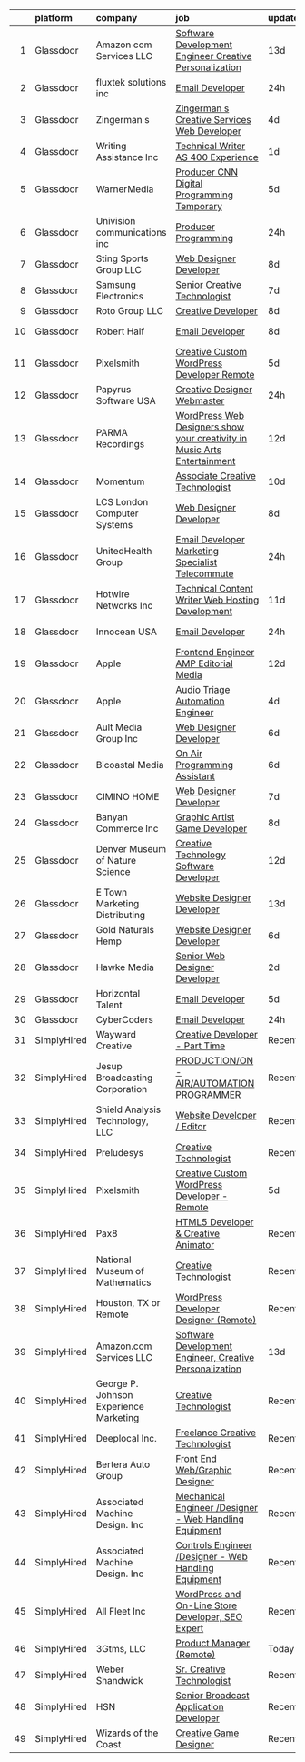 

|    | platform    | company                                | job                                                                                                                                                                                                                                                                                                                                                                                                                                                                                                                                                                                                                                                                                                                                                                                                                                                                                                                                                                                                                                                                                                                                                                                                                                                                                                                                                                    | update_time   | location             |
|---:|:------------|:---------------------------------------|:-----------------------------------------------------------------------------------------------------------------------------------------------------------------------------------------------------------------------------------------------------------------------------------------------------------------------------------------------------------------------------------------------------------------------------------------------------------------------------------------------------------------------------------------------------------------------------------------------------------------------------------------------------------------------------------------------------------------------------------------------------------------------------------------------------------------------------------------------------------------------------------------------------------------------------------------------------------------------------------------------------------------------------------------------------------------------------------------------------------------------------------------------------------------------------------------------------------------------------------------------------------------------------------------------------------------------------------------------------------------------|:--------------|:---------------------|
|  1 | Glassdoor   | Amazon com Services LLC                | [Software Development Engineer  Creative Personalization](https://www.glassdoor.com/partner/jobListing.htm?pos=118&ao=1136043&s=58&guid=00000181d24ef0209ba9e997ce9f3f5e&src=GD_JOB_AD&t=SR&vt=w&cs=1_25c6172f&cb=1657090797929&jobListingId=1007957429995&jrtk=3-0-1g794ts25k6eh801-1g794ts2kia2h800-6ade1a2bcc406ce8-)                                                                                                                                                                                                                                                                                                                                                                                                                                                                                                                                                                                                                                                                                                                                                                                                                                                                                                                                                                                                                                               | 13d           | Remote               |
|  2 | Glassdoor   | fluxtek solutions inc                  | [Email Developer](https://www.glassdoor.com/partner/jobListing.htm?pos=117&ao=1136043&s=58&guid=00000181d24ef0209ba9e997ce9f3f5e&src=GD_JOB_AD&t=SR&vt=w&ea=1&cs=1_3dc219c3&cb=1657090797929&jobListingId=1007984862555&jrtk=3-0-1g794ts25k6eh801-1g794ts2kia2h800-1c6e3ef8f3a17f53-)                                                                                                                                                                                                                                                                                                                                                                                                                                                                                                                                                                                                                                                                                                                                                                                                                                                                                                                                                                                                                                                                                  | 24h           | Remote               |
|  3 | Glassdoor   | Zingerman s                            | [Zingerman s Creative Services Web Developer](https://www.glassdoor.com/partner/jobListing.htm?pos=121&ao=1136043&s=58&guid=00000181d24ef0209ba9e997ce9f3f5e&src=GD_JOB_AD&t=SR&vt=w&cs=1_a627bbb8&cb=1657090797929&jobListingId=1007977772360&jrtk=3-0-1g794ts25k6eh801-1g794ts2kia2h800-e499b32af42d88a0-)                                                                                                                                                                                                                                                                                                                                                                                                                                                                                                                                                                                                                                                                                                                                                                                                                                                                                                                                                                                                                                                           | 4d            | Ann Arbor, MI        |
|  4 | Glassdoor   | Writing Assistance  Inc                | [Technical Writer   AS 400 Experience](https://www.glassdoor.com/partner/jobListing.htm?pos=112&ao=1110586&s=58&guid=00000181d24ef0209ba9e997ce9f3f5e&src=GD_JOB_AD&t=SR&vt=w&ea=1&cs=1_97b00468&cb=1657090797929&jobListingId=1007983079216&cpc=D2F1DE17EE1F43B9&jrtk=3-0-1g794ts25k6eh801-1g794ts2kia2h800-c5e83108ab35280a--6NYlbfkN0CbyqwCxf7BnLAPLY6j6nCmjwAv0qpbHdzsE_kjzGwLanhvPn7Jo2Ri0sYZe4rF2P4OCsjxklCdxaYdykOCrcGe-qkEGTAiEtXOznV-M0GbUv-CgeiaVkM3soKFOTNG5XrwXVR3Cr1qzzP9RFcRcFfNed54kUrkmKLKjn8PudM64D9miQI-eVqKIyS32CKBMOblVI-emvYr-vBtigQVO0JEzMoQDV3vv8XYVErHcMJSCDDe-wJIrgxUPN9TTHUNsK04OUglGrxFW4eJsB-CnnYMmBYdnvH5MSBXUwz-spyNFZTS3eG0h6_QMZ21Ub0lprorVixdBOALLC5RRCSyX8pSWHBFuduPiucS3up_I69zVP0mDUHfGase_3D2cUcDOpEiTQA34FMGQ5GUC_7IPOPS0laEujoVolbvQCvHyojNsQK0CaRpLecx1FP812J0S2h9q6l33x_lKIa60ojx3E06Bz97MT2LocBEGFfXwRXPrYvUpaDhMXT9gU2-RwTfhgo%3D)                                                                                                                                                                                                                                                                                                                                                                                                                                                                                          | 1d            | Remote               |
|  5 | Glassdoor   | WarnerMedia                            | [Producer  CNN Digital Programming  Temporary ](https://www.glassdoor.com/partner/jobListing.htm?pos=128&ao=1136043&s=58&guid=00000181d24ef0209ba9e997ce9f3f5e&src=GD_JOB_AD&t=SR&vt=w&cs=1_53e31004&cb=1657090797930&jobListingId=1007972616410&jrtk=3-0-1g794ts25k6eh801-1g794ts2kia2h800-f7f7ebda85198919-)                                                                                                                                                                                                                                                                                                                                                                                                                                                                                                                                                                                                                                                                                                                                                                                                                                                                                                                                                                                                                                                         | 5d            | New York, NY         |
|  6 | Glassdoor   | Univision communications inc           | [Producer  Programming](https://www.glassdoor.com/partner/jobListing.htm?pos=122&ao=1136043&s=58&guid=00000181d24ef0209ba9e997ce9f3f5e&src=GD_JOB_AD&t=SR&vt=w&cs=1_66e95457&cb=1657090797930&jobListingId=1007985031234&jrtk=3-0-1g794ts25k6eh801-1g794ts2kia2h800-141e9ef6fbe0223a-)                                                                                                                                                                                                                                                                                                                                                                                                                                                                                                                                                                                                                                                                                                                                                                                                                                                                                                                                                                                                                                                                                 | 24h           | Miami, FL            |
|  7 | Glassdoor   | Sting Sports Group  LLC                | [Web Designer Developer](https://www.glassdoor.com/partner/jobListing.htm?pos=103&ao=1110586&s=58&guid=00000181d24ef0209ba9e997ce9f3f5e&src=GD_JOB_AD&t=SR&vt=w&ea=1&cs=1_e3fa8dcd&cb=1657090797927&jobListingId=1007965945473&cpc=870769263AED881C&jrtk=3-0-1g794ts25k6eh801-1g794ts2kia2h800-7aa6ed2c7a1666f9--6NYlbfkN0CO3DEfAY9A68AIVwcxeRGvQUfeLcLgbZIyCfLEHxv2SZVKkquo_LQo712HIgkdXbJ-nyzvMI5zAVDDxnBB20dV19Pjqj4grMzYD55erRDGhyKWRc-5yL7nhPy2_nAEKeYIgowmybDNDjYvnbAiTZMHc0zKbFKNkRkOR4dQlsFasbfCPDHFXkQgfJvKytGSIu8ZlHVvFIMw3oKOw9aHWZn94G8KvV0NcpBTF9KAHkE1xNKhVrDHpgox3C63BDGVOa7RUNf6dGnbegNmIIFPZF27I61GuDy1JA7KGrFEQo9U6u2pjVNp_DF5E4JmhANfjSsAJV7CukmHz2j7iuHyKwkPTGy8zP_fDSmHlkfyB84rG64SyunAZeO1BGs3WNPVjkGXKnshnqJzBRKSY660hN2tkmUuVPF3MxKprV7Xzu6xqCPgTSNPllzCRcgp1tt-vHCgY3YqaLRCMoqLS28y-qNFm64sh7z0o654pcMtzfgQLIn0C-5oB9jLNpo7_IKXKu0%3D)                                                                                                                                                                                                                                                                                                                                                                                                                                                                                                        | 8d            | Addison, TX          |
|  8 | Glassdoor   | Samsung Electronics                    | [Senior Creative Technologist](https://www.glassdoor.com/partner/jobListing.htm?pos=126&ao=1136043&s=58&guid=00000181d24ef0209ba9e997ce9f3f5e&src=GD_JOB_AD&t=SR&vt=w&cs=1_c452892b&cb=1657090797930&jobListingId=1007968494885&jrtk=3-0-1g794ts25k6eh801-1g794ts2kia2h800-9298f996af1b1bed-)                                                                                                                                                                                                                                                                                                                                                                                                                                                                                                                                                                                                                                                                                                                                                                                                                                                                                                                                                                                                                                                                          | 7d            | New York, NY         |
|  9 | Glassdoor   | Roto Group LLC                         | [Creative Developer](https://www.glassdoor.com/partner/jobListing.htm?pos=130&ao=1136043&s=58&guid=00000181d24ef0209ba9e997ce9f3f5e&src=GD_JOB_AD&t=SR&vt=w&ea=1&cs=1_9475bf10&cb=1657090797931&jobListingId=1007967008548&jrtk=3-0-1g794ts25k6eh801-1g794ts2kia2h800-908299c00590ae69-)                                                                                                                                                                                                                                                                                                                                                                                                                                                                                                                                                                                                                                                                                                                                                                                                                                                                                                                                                                                                                                                                               | 8d            | Columbus, OH         |
| 10 | Glassdoor   | Robert Half                            | [Email Developer](https://www.glassdoor.com/partner/jobListing.htm?pos=111&ao=1110586&s=58&guid=00000181d24ef0209ba9e997ce9f3f5e&src=GD_JOB_AD&t=SR&vt=w&ea=1&cs=1_b72fec34&cb=1657090797929&jobListingId=1007966987917&cpc=1160948BCBA38B5B&jrtk=3-0-1g794ts25k6eh801-1g794ts2kia2h800-08570e393c51694f--6NYlbfkN0CpzDdaQkua3np5pkmj49lKioZwmwxQ-yx5plwbYmV_M5St0DD8rCm1b97fu_mRPTT0lX9fIyOGuKZAagrYpKe9kmVzJG0uc1dRY7ZhFZ2MacIHCknr7RtkoHkGKQB2stR3LEPv25-qcAvPVUzTxutNrVTz7leryGygVgH6ADYWPkuYiKSf2bzRJBRKXDeRmj90usNH-uRJESBNGX9Gff8moPdj1IvhGKaTpq_smtnv3jFTiLS834Si79N7AmEs4L7FqstoXInC4LHJVjiCP6M2oiYhcjcn2E6kG0Hiay04YuRmqk1oDn5NLpXourIk2wWgHUh1ab0jRzx76AVGiTKgAORQuXlz20KdKrdPY6UsjrUyHNdaPLkANfGl9E9XOiLFJv4sTq3Q968zcU4sIZHwBLJ6nCI_TX4PMfFIVjrEIJW6YHniC9G0U1dsCtUXflIYFf49KAbpfX6dZR_DPrFOc4OTMQ79X1Fd0ZK7Ex_tZnBhd21orqPLp3yAFK3mZJ7JleLuy43lgFtkpn1Y6_5FeHsj_KVZu0wx_RgLEGkyTgRI-524Xsx-3b1DhXaBYyY%3D)                                                                                                                                                                                                                                                                                                                                                                                                                                               | 8d            | Minneapolis, MN      |
| 11 | Glassdoor   | Pixelsmith                             | [Creative Custom WordPress Developer   Remote](https://www.glassdoor.com/partner/jobListing.htm?pos=115&ao=1136043&s=58&guid=00000181d24ef0209ba9e997ce9f3f5e&src=GD_JOB_AD&t=SR&vt=w&ea=1&cs=1_81cb562b&cb=1657090797929&jobListingId=1007973883449&jrtk=3-0-1g794ts25k6eh801-1g794ts2kia2h800-9ace6d2b283665ed-)                                                                                                                                                                                                                                                                                                                                                                                                                                                                                                                                                                                                                                                                                                                                                                                                                                                                                                                                                                                                                                                     | 5d            | Remote               |
| 12 | Glassdoor   | Papyrus Software USA                   | [Creative Designer Webmaster](https://www.glassdoor.com/partner/jobListing.htm?pos=120&ao=1136043&s=58&guid=00000181d24ef0209ba9e997ce9f3f5e&src=GD_JOB_AD&t=SR&vt=w&ea=1&cs=1_4632eddf&cb=1657090797929&jobListingId=1007984443702&jrtk=3-0-1g794ts25k6eh801-1g794ts2kia2h800-afed7fc09b07241a-)                                                                                                                                                                                                                                                                                                                                                                                                                                                                                                                                                                                                                                                                                                                                                                                                                                                                                                                                                                                                                                                                      | 24h           | Southlake, TX        |
| 13 | Glassdoor   | PARMA Recordings                       | [WordPress Web Designers  show your creativity in Music Arts Entertainment](https://www.glassdoor.com/partner/jobListing.htm?pos=110&ao=1110586&s=58&guid=00000181d24ef0209ba9e997ce9f3f5e&src=GD_JOB_AD&t=SR&vt=w&ea=1&cs=1_7b7a53b4&cb=1657090797928&jobListingId=1007960095074&cpc=C4A69CCDBB3B9599&jrtk=3-0-1g794ts25k6eh801-1g794ts2kia2h800-a51dcf66eccc53eb--6NYlbfkN0BMd6i3W3qmAtDke4ZitYLMBEMpVvOQU_aO9JUqgRRkgwDvgaVV8jWDDkXv0s9VdhdFtp8vgpc7Xd14geBqCVRfeb-Zk2gFUWrnzfN3CO7_Kshg7e9lFPeLlS31PbWmaUmDuWqBwBaZIqP5E8OfSbZVpgw5zRAc4LpRHBRqxyh3tAhzUrHfLFIfhkH6S2Qey-b9a8X0EAlSY2aFeh7NnbFuXi9RxVUfwhsZjaO_6JgGsYbTxieW6RUcS-ske18nNidGaMRJKtXFJrFjPFQUEG2t931GFsIe3OgKQMmfnmtw00ki9gc97JKPFdFxZhq_YVdHIo1vbPpptVvoVYEGroLSvVD3HTnRkBpFfoIw4joYTYCWtmZih_tZzxAEKddDy-6R8_H1szkEbXr5dsKjvulbDj2FUP7zMaY6n3xT2xItR92PiVGYRXrhfsNUMRnO7pE_Nm_RXElmLoot3ou360zpPlz0pd_HuyfLEi9mvWNF5xULKEhkBASjuPqFS9RYfN6UxYN7mnMDXwh02yNtbArsi0V9nzaBG533HrBaJZOptNG5ukuJNBja)                                                                                                                                                                                                                                                                                                                                                                                                   | 12d           | Remote               |
| 14 | Glassdoor   | Momentum                               | [Associate Creative Technologist](https://www.glassdoor.com/partner/jobListing.htm?pos=119&ao=1136043&s=58&guid=00000181d24ef0209ba9e997ce9f3f5e&src=GD_JOB_AD&t=SR&vt=w&ea=1&cs=1_66056b80&cb=1657090797929&jobListingId=1007962939629&jrtk=3-0-1g794ts25k6eh801-1g794ts2kia2h800-ff42c8cfaff0c76f-)                                                                                                                                                                                                                                                                                                                                                                                                                                                                                                                                                                                                                                                                                                                                                                                                                                                                                                                                                                                                                                                                  | 10d           | Atlanta, GA          |
| 15 | Glassdoor   | LCS   London Computer Systems          | [Web Designer Developer](https://www.glassdoor.com/partner/jobListing.htm?pos=105&ao=1110586&s=58&guid=00000181d24ef0209ba9e997ce9f3f5e&src=GD_JOB_AD&t=SR&vt=w&ea=1&cs=1_435cfc23&cb=1657090797928&jobListingId=1007966579486&cpc=01657B10174A43CF&jrtk=3-0-1g794ts25k6eh801-1g794ts2kia2h800-b648318ff084326a--6NYlbfkN0CckLY1Y7Nzm7RAXoTq-bvgsovIKUj47znE7HlWw5vlrDWT7l6GaPFsZiavTqzdiZeSaDW7SoWiDl4lnuPg_HOva0V4T7MKe1KwuLmhtBa1yw91o-2mgcMY33eeB5JpXn0qZHVHlA-q4sF9I383nlbjXZ9u3j8E8bBNXs1gKxBSDcuT3G2NZQBgBxiizMCS-8QAFfJN3_kO9bYBcyg7eHzF_urJXWn60PYhX2MTEGjXwYhyP-runXYOXauna8LLylwKuSvj3E67siMSlp9rjjZB4k4Ia5fIQVWoZqNFklok7BIi1NuI3BGKVIFLjqVYDOTnOgBvF8XS14J-v4uuvq1SDbCHb8DCXviVp24FWpMLhm9Hj5l-amf7G_x26iWVlPdwmH6sOuQkusCL2M36_bRGRX5W8fayC2MQg7nSw7vy-brLbDq_uEmmPLajD0gpi-bBJ15uXGWpE5HON8dEAVxfWwCERsUoUJCGUfbu_fT5FAzcSjbTZjhvrw3DXqc2-_te7PYb6E9t0RY3zEk2Wz2FHpBNi39e-SDFA-ylEn7KcZgR5tX2NYl2usdoNDeCqWq8ZzE40apBAlKucKyknMNY29uuMbcjwp9ymrEAISGqTAntFf3Lr_NxZR9gA496CwMXEIxh9Z0NPcOdsXcKegETxhjBOxOd6u3gjrkSJQ3g6LuLQF0dM7FcObRKnrLsKoTnx_tDZe-sud1FWbg9RO5ucmJDtp95-jFWVSnMMDAvr9TBq_OPc0bsKmFMLeEuBIA%3D)                                                                                                                                                                                                                                        | 8d            | Cincinnati, OH       |
| 16 | Glassdoor   | UnitedHealth Group                     | [Email Developer   Marketing Specialist   Telecommute](https://www.glassdoor.com/partner/jobListing.htm?pos=106&ao=1110586&s=58&guid=00000181d24ef0209ba9e997ce9f3f5e&src=GD_JOB_AD&t=SR&vt=w&cs=1_e6b86926&cb=1657090797928&jobListingId=1007985942958&cpc=F7A2269C793D5877&jrtk=3-0-1g794ts25k6eh801-1g794ts2kia2h800-358ea6f634950dbf--6NYlbfkN0C8O9VKdOj_1Zh75e9_CvYhSsWVxS1Pvi5WUWhsf4w7FIc3O6B0uG3ln2S7R7SP7jSVKSaiaBk0Yb6jYo7Y--8HtNbskhpeTH4rnxA-VIthxjBrO4sRcMfR5RPwBLDprNvNuWauhUaIUcTZtdfgaCT_T_OsA_mF_ZocyfhddcYrdQPdMf6nipjXWkf3WtUAxBvNKoMQYkfkCHOvFAk061I_d1SYQsZzX5BnyS-sWOHJrfO7b6UAXxR-C1JYxVPbfsUcfd2SB3S2EQ58XyAuAwSeg2bkkmZXdD3bbo-rZglwJkBcW37nsphDXf6OzKqKwNsChAbwxqwYtq5Lmp9Uao8957yZHTMhnAJz890B83aE90DucaLWHUhcXzIfbEjlwpNDA0V8PcdEkgFJ9-OK2Z61wkS2SEiOkp-VgORLEiNaaYgzgQxOypG2xC9wD_hbEbA%3D)                                                                                                                                                                                                                                                                                                                                                                                                                                                                                                                                               | 24h           | Minnetonka, MN       |
| 17 | Glassdoor   | Hotwire Networks  Inc                  | [Technical Content Writer   Web Hosting   Development](https://www.glassdoor.com/partner/jobListing.htm?pos=107&ao=1110586&s=58&guid=00000181d24ef0209ba9e997ce9f3f5e&src=GD_JOB_AD&t=SR&vt=w&ea=1&cs=1_658927b6&cb=1657090797928&jobListingId=1007962716116&cpc=C19BE7EA145E205E&jrtk=3-0-1g794ts25k6eh801-1g794ts2kia2h800-ab95b062a4275f60--6NYlbfkN0CdcVd3SDA1nO7RkKTAACmPV4xEt72Vls8LI2dqcgyOeLB-PuwWlhXO91UtABEDispLXZ9FV98dg9sfGBquBFWWkQhG5Ar70lLZ5cNuHO0pyXFb7AC7K7e-o0_1CSUweyu14kJbPpIaKUgz-BebUEyivT8jbkfkglUzXqCt8ITULN_vfxihhqEV6t16Iu8K6vUDq74k8A1VrVqhBR09_jRUZ6YkPBGHTB44wBgP8ElV7yO0tYgeJNjbYYgjFU5ZFDgcx2r5we7JRwCd9Y2fSh1SKiHamfHFNegPf0eUajge9YPs56QJUZFkRgssPiyDnufYFW1z-mGLq2_rZU4ca8H2ySwLEEtl0C_IGecC9YvCYkHHJmDaT7eHrFUC-xUyyNsyVh5-_BGRpq3AqZdv2wamB_PuDZ_dS2vZNqoGkEGlr3xO7wu39FbU0BWJWSGKSkDnP1vktOJURvXBx9XV0TLqMUkHg7U8cmpIFbVj1gI6mtRPlODueVbdq-v6QpGnhABq3cERjwQFKqcXykSIGvUcC39lP8K11xI%3D)                                                                                                                                                                                                                                                                                                                                                                                                                                          | 11d           | Remote               |
| 18 | Glassdoor   | Innocean USA                           | [Email Developer](https://www.glassdoor.com/partner/jobListing.htm?pos=124&ao=1136043&s=58&guid=00000181d24ef0209ba9e997ce9f3f5e&src=GD_JOB_AD&t=SR&vt=w&cs=1_1efe2d4f&cb=1657090797930&jobListingId=1007985528522&jrtk=3-0-1g794ts25k6eh801-1g794ts2kia2h800-a8e58316c5ae074e-)                                                                                                                                                                                                                                                                                                                                                                                                                                                                                                                                                                                                                                                                                                                                                                                                                                                                                                                                                                                                                                                                                       | 24h           | Huntington Beach, CA |
| 19 | Glassdoor   | Apple                                  | [Frontend Engineer   AMP Editorial Media](https://www.glassdoor.com/partner/jobListing.htm?pos=109&ao=1110586&s=58&guid=00000181d24ef0209ba9e997ce9f3f5e&src=GD_JOB_AD&t=SR&vt=w&cs=1_e08c5a96&cb=1657090797928&jobListingId=1007959218551&cpc=3DB599BF2F4828F0&jrtk=3-0-1g794ts25k6eh801-1g794ts2kia2h800-8ec89652d7eb2514--6NYlbfkN0BvKrLyj5gPmtZO9T8euul8TCxuuKNOtzRJOomxnwSEodTz2Bc-sPZl1dBMH13w-jMcZfuZB3jLNfNmnRs7YwGby57gkbamBkjGH8ip3TSiaWCe28v62cXqAQM2cMa_5pGn15oC1B3-qjOfvHc4ZdEMHCRDfEnMgEmUDg2SmnubDz0PrZmCHQusJQcO0grUp9wQqGwJAAW619DJSiSEFK3srtCeI0Tom-NesjGBXZzvyFGZc4ORXWIvtQ_JxzN4NNai3qb2Id9ARNnifiadzkE5D3Nr5XkRSnMTgwBf_Olgw1fNF_26HrbKu36Cq-tgoHBnBLaJjK4TFCsiEKEzBFhegU8OMEJPH8Ziw9qCXEU1ydRM-x9VH99IpOzAecM5xbsxSAvSduKbI5lT7VaUdTDFKaNjjRZJraFTb8KVuaK8PhQpCfRVtCxORUcXbC4YSkLLe0HgpoQQ4gq3T2kUdXST8k_O5xGz-iiDxy8lUOzXYrPWf9FOd-bX8YyPIE30Qtf4LuphPKsG_83pkU2yOkJqqL2GEGHl_gzTzaOEGRWFYBVS7xtPQ_KvGKqB8NYe8GqmDWtE1ZOWNxOtACzSfuv5T0KVsz0FPnuOGVWwUPGA9NXl_CQegxypQN3E-EFaOLDQToGBye2HhP2naW08MV6kWStHolrOuyYRGcvJoFJfrx4KkHUYgUvTyIDTaY5wt7jEmJA8kL0maz6wU_--uHZRsVsZSldBgpKiBvxv1OaaYCQe0jsyoxztjER7QowMs0hkTzBkXZSIudIjyH2ORBgMDvqbhRaLx7KqYy2kyf5Twjj_6oxijD25rNao0yFYCRz6XsbvYNGJQpoOVpDBlSpLUZRdZ7pYqxl3JgvtEXg1VPEbBJCTCU8pRSr7KZprb4mxYng43MGTl7RduKAebA1vv4qOmTsrkPYtLH8FaIB4IuNDixk44B8XhWguBlYVe6mvE4Sx96Qq3pb1-TbuB90v)          | 12d           | Seattle, WA          |
| 20 | Glassdoor   | Apple                                  | [Audio Triage Automation Engineer](https://www.glassdoor.com/partner/jobListing.htm?pos=113&ao=1110586&s=58&guid=00000181d24ef0209ba9e997ce9f3f5e&src=GD_JOB_AD&t=SR&vt=w&cs=1_432f0a58&cb=1657090797929&jobListingId=1007978378613&cpc=8795CF9063CD573D&jrtk=3-0-1g794ts25k6eh801-1g794ts2kia2h800-e657bffb685a97d1--6NYlbfkN0BvKrLyj5gPmtZO9T8euul8TCxuuKNOtzRJOomxnwSEodTz2Bc-sPZlt2Zgji_QUXFPq_gRBnVvJUIolVxN9DNXuYf019LKxu4_e0WQt-zes1F-UIhOD79HrJfXYGvdGhBje4Z4rVh3zINPgt3mS3He3VdbgS2bFhkUiI0-TeQXVPfjIVKO72fTiz6nhD9RiYlHZkZBJzAEbo5P34NPHU7G5Zgd9Vi09HdhrsHZfHtSL-8BGflguoJFUQWU-k4YrjYgZO7VyUgZke6EwLye9o70jpRWZWm6PNanYbiItTU7rB_mEBJy0F43YaPDTLDTMAUH-g033eyPrIT-SL96VTQG42XOJvMnQKCmFnJU4u2sYrLTJE5WWBfojPlujHXVKVnqNgGul1Z3Evo5r6bE86uv715_n7oMti5N4mF6DaZR8cyAQjbgMsycX50BJ9svrPPAs6nwSRkIHX3cbzK8_Pf-bp1W9NFkuedGqXYdf-mdmrARrN13qU_uWA4MBLYNJLn6-kotBty_5NIEOMT57xjHl9TdMGVaOO_xdkN3PHmL5k8MDZuFTF5aM8MiPZAtUiY-SWBrACGA6X_dRdSgx2sS8lobPwOiQfMnlcB4CI_0Fp9Fvw7vBXFLAwbZlIkOogdqzZqKl65-q8cvvBe45KkIYVBE76G3lveATLSx9ECmCPTIjAjD5osdt5UHHKOKinZ5HxdX62qD_y3nJRasyQazUwwhAHSRkKzXbRKbsYQZx720PEddyt1JFF3mQv6CdlN7prLYwh3bZsSPQgjp2mAQ7fOaM28wsY21p1wUW2SrfX0XcbUF53A0kQ7R7qhlzbTSd9flQV3UOGlNYNwGVOoiW-Uc50yeGDkPJA1jNYc1rRSPIcCASI1lrEYnmFrf3wLf_FmArGtX7RtrjL4Moag3rZESyYOrLlQuSsLKE84_OukbFQvn57vRjO6RnXzqoAeMVWj5nxLwqiaHEwwlvMR-)                 | 4d            | Cupertino, CA        |
| 21 | Glassdoor   | Ault Media Group  Inc                  | [Web Designer Developer](https://www.glassdoor.com/partner/jobListing.htm?pos=108&ao=1110586&s=58&guid=00000181d24ef0209ba9e997ce9f3f5e&src=GD_JOB_AD&t=SR&vt=w&ea=1&cs=1_47fc85bd&cb=1657090797928&jobListingId=1007971209437&cpc=1CBFC3E34E2A31FF&jrtk=3-0-1g794ts25k6eh801-1g794ts2kia2h800-15d0024a41076919--6NYlbfkN0DWtRa9NJfjQIs4MWRRqD4F41esfMsK79cV24t80VXfzUKS46AXk09jx4YiJuz60CB9eaJIJ84EIGjfY63FMWHNwYVpioUX5sT8ZtAev9yfSuAU7ZN8eLktaO8qeWLBMjE3Gx2XRNOQgYLafgNRvlOz8zSfKLO9_nVU5y_8xVz1BAX2G-xhBUGsWfrNYmz2X7OUTORGFh2dAjiL4U1KJYAgOigBa2Jb5-w9eC7R43eYUb8TmmyrCH7svNvarX2ETirWG9w8XXHCbVlMId42NP5frN836MwlzNX5dA3Nmco_of1H-iEiMvkLFm_74GM9L32U5U-nBT0Dwz4gZ9CfF-bWmP7TEzxS5c7z-S59rT7xDj87GlT3VvzBDMw4VB63EeBYOU-n3MDPmrH2d3WL7SHVYGpSzyWBg-YFj9Vq8-is-1TKqUlqmnbHUH46qOQOA_a7Qk7vrqPVoKkomW0Ct38Mf-2vFGBEP2YwR_gsXH40kp_v-mhmqZF8QbTTlI08YAU%3D)                                                                                                                                                                                                                                                                                                                                                                                                                                                                                                        | 6d            | Remote               |
| 22 | Glassdoor   | Bicoastal Media                        | [On Air Programming Assistant](https://www.glassdoor.com/partner/jobListing.htm?pos=123&ao=1136043&s=58&guid=00000181d24ef0209ba9e997ce9f3f5e&src=GD_JOB_AD&t=SR&vt=w&ea=1&cs=1_d23cbd5d&cb=1657090797930&jobListingId=1007970959963&jrtk=3-0-1g794ts25k6eh801-1g794ts2kia2h800-202793b72c91868b-)                                                                                                                                                                                                                                                                                                                                                                                                                                                                                                                                                                                                                                                                                                                                                                                                                                                                                                                                                                                                                                                                     | 6d            | Centralia, WA        |
| 23 | Glassdoor   | CIMINO HOME                            | [Web Designer Developer](https://www.glassdoor.com/partner/jobListing.htm?pos=116&ao=1136043&s=58&guid=00000181d24ef0209ba9e997ce9f3f5e&src=GD_JOB_AD&t=SR&vt=w&ea=1&cs=1_f6874664&cb=1657090797929&jobListingId=1007968748941&jrtk=3-0-1g794ts25k6eh801-1g794ts2kia2h800-7d7689e683f735d8-)                                                                                                                                                                                                                                                                                                                                                                                                                                                                                                                                                                                                                                                                                                                                                                                                                                                                                                                                                                                                                                                                           | 7d            | Remote               |
| 24 | Glassdoor   | Banyan Commerce Inc                    | [Graphic Artist  Game Developer](https://www.glassdoor.com/partner/jobListing.htm?pos=101&ao=1110586&s=58&guid=00000181d24ef0209ba9e997ce9f3f5e&src=GD_JOB_AD&t=SR&vt=w&ea=1&cs=1_4040de53&cb=1657090797927&jobListingId=1007966212509&cpc=D39918EEEC7506B0&jrtk=3-0-1g794ts25k6eh801-1g794ts2kia2h800-197112c6e9a1d03a--6NYlbfkN0AJ9YajiwAf1_6xm8q8dI6Igxc08os5d78_r09uaRSAcwDDgENtzZlxIlgk5fZjk8b79_cvS0WPZXWA0PDif8QNjHVJWJ1bgmPXMRZRJN5Fx6aA07oco2YrbnfK_Y3t74HhDjPSMiooXeCJjtqQHEKI3sRU6U3ANILjFi8teRAqs0OBy6B1j9HqNJYR5DHVCQ-RlT1dSrGT3fVyXzz9rL2cpPLGsghI2xx-Xan98C9tux2s-jxaHt0ksN8wLMMJrvZyea7NNNdSJhBovONevoh6kL-Vqe1udYgKmD_K80UZEp8G-O2NdXvTGO1btbCi09U0adRTQVDnYz4Nsgo3KteTGX43H7rExGnVcM4V-yPsaEr2DfqFDL9hPIsJkd5l3-ROhq5kJXa-SFA9f61k_hPPCnxkRowUPrDIQr0GmAXWwda2adDHXmqo9VqSyOYflsiEpSjdq0aGPwF6vJsJOPHV3_7hh8aM-ZbcZOWnsDaVeOnKKjHViFoNrB_jK6Y9TS88re9WF75SIg%3D%3D)                                                                                                                                                                                                                                                                                                                                                                                                                                                                                  | 8d            | Pompano Beach, FL    |
| 25 | Glassdoor   | Denver Museum of Nature   Science      | [Creative Technology Software Developer](https://www.glassdoor.com/partner/jobListing.htm?pos=127&ao=1136043&s=58&guid=00000181d24ef0209ba9e997ce9f3f5e&src=GD_JOB_AD&t=SR&vt=w&cs=1_99236a86&cb=1657090797930&jobListingId=1007959816791&jrtk=3-0-1g794ts25k6eh801-1g794ts2kia2h800-655f389e266fab77-)                                                                                                                                                                                                                                                                                                                                                                                                                                                                                                                                                                                                                                                                                                                                                                                                                                                                                                                                                                                                                                                                | 12d           | Denver, CO           |
| 26 | Glassdoor   | E Town Marketing   Distributing        | [Website Designer Developer](https://www.glassdoor.com/partner/jobListing.htm?pos=102&ao=1110586&s=58&guid=00000181d24ef0209ba9e997ce9f3f5e&src=GD_JOB_AD&t=SR&vt=w&ea=1&cs=1_17738815&cb=1657090797927&jobListingId=1007957283512&cpc=AD396490361E83B7&jrtk=3-0-1g794ts25k6eh801-1g794ts2kia2h800-4bbd83eb6e4fb58f--6NYlbfkN0DTBwQIIqOZriTQlyDC3H4r-aRFxwE0g-8xC_c1L20femK_v-xx8idUgDFaEkHZGGPo64Ec01lRNvcrWg9vUMzq8DQF090pDZrfXfpS15vhYnHpE5LiOgmUKLylryTgIoKhYh1Es_DSxvBax7J2h7NVROQAsGMShl2nChjPofwzXbZSdR33PonxtWbvuTfAksYBGoV5affigJwMciE2sX6TXMuTFqP617eCAI_eqrCcH8e5wgaWWvs2cfVA8LfHIlxmvTBwW99Jup5zdPjNBrkjCoiDqxJ9uGnEH4jNeNATZvIhEXFql3if2lS73rKnD9rqzQ3KhxX6UrfYjF0db9TdPtpnqMDVECjSH-W5rJZkdZ1lgobBKbI2eQkRjHOca003ncEPU25UrNeETjmbNXWjqdlM8SoYRNRaBu3GfwrnUZ9F-H0jFUqu1JCDGKrZ7NiN01By8OznV_6xQ50kE58E57gRQfN2l9msP3Pu3kZ9O3slAApjxOJ0mKNS-UFpH9rZlq6bou7sIg%3D%3D)                                                                                                                                                                                                                                                                                                                                                                                                                                                                                      | 13d           | Elizabethtown, KY    |
| 27 | Glassdoor   | Gold Naturals Hemp                     | [Website Designer Developer](https://www.glassdoor.com/partner/jobListing.htm?pos=125&ao=1136043&s=58&guid=00000181d24ef0209ba9e997ce9f3f5e&src=GD_JOB_AD&t=SR&vt=w&ea=1&cs=1_a0d88ec8&cb=1657090797930&jobListingId=1007970947546&jrtk=3-0-1g794ts25k6eh801-1g794ts2kia2h800-d1b3ad55563907bc-)                                                                                                                                                                                                                                                                                                                                                                                                                                                                                                                                                                                                                                                                                                                                                                                                                                                                                                                                                                                                                                                                       | 6d            | Provo, UT            |
| 28 | Glassdoor   | Hawke Media                            | [Senior Web Designer Developer](https://www.glassdoor.com/partner/jobListing.htm?pos=129&ao=1136043&s=58&guid=00000181d24ef0209ba9e997ce9f3f5e&src=GD_JOB_AD&t=SR&vt=w&ea=1&cs=1_316cfef4&cb=1657090797930&jobListingId=1007980985801&jrtk=3-0-1g794ts25k6eh801-1g794ts2kia2h800-387fae92bfc514b9-)                                                                                                                                                                                                                                                                                                                                                                                                                                                                                                                                                                                                                                                                                                                                                                                                                                                                                                                                                                                                                                                                    | 2d            | Remote               |
| 29 | Glassdoor   | Horizontal Talent                      | [Email Developer](https://www.glassdoor.com/partner/jobListing.htm?pos=104&ao=1110586&s=58&guid=00000181d24ef0209ba9e997ce9f3f5e&src=GD_JOB_AD&t=SR&vt=w&cs=1_f8bb64c5&cb=1657090797927&jobListingId=1007972439446&cpc=18C9CE28155C17C5&jrtk=3-0-1g794ts25k6eh801-1g794ts2kia2h800-8bcd3a433f5275e3--6NYlbfkN0DVLD0NwOQENOe9ZSCJLsOt28qZmO4545ePKxrhyheH8quYXvZ38a0yFLKpQDQrT0zXuiJzZndoXX2II2_og38Lk_OGggvSO9R5cDa1XuaYS8ly2njUPG9dFgDQJr5HUj8vCQSGUF5a6AaxPQDYwFjR-qZvbW5-LdVq1YJdEij0zM3j8i9ORuepKUqw6zYqEzFaaztlSXsTBne4dbghS3z_q8nJVF3zGofK0MOcbmyi1JwktT949i8R2By19Uv7OQ3BLg0gfv147BHNlTouhA4xuUrgjNNdCIU5ezZ4hS0VAxMbquP4Zbv_c3GRVINbz-9xDrd6T1U-rC4hEr_NsgrLjZQK1CYlYlRKOwWOHeRumoQt55gMNcAh0ECD-5g5xl_yJB4cUWFMrsx-1kIaRXQoEaVkiCI2M-XgYGZoTWqCPsG3P_R9UZ3STr70JkD6ruToW3IXaUlFEAVd_X6RRwGecxtGnvjyx-XQFIs40cRGdsTueAyH-y8tazy7nINw1n2qsPgTdS7Ln9lRLXXFqz-7DrmWiApHTVrXQSAq5cJo59f3nULrmGwOd6s-7Utrw0k5wzxyimNzzEcl9rCCzxlglKCPzEIqzlUl2MTCsOrXKnEOmaFzN79d6KjqAQhr0IuZmGAdLn6rtCP1Y64ny1l-QMSbh9YcTqYC90s0t8avKoV8ljYuQY1nPVDrb-eeXgQ3uhkOqkzJS7uGYPwec0AfnUf5j060qN7csOrCQCcZcLi9GrWSGokGc48shomHnIWku2jh79LIC_tHDlR4AJLqrsNMF3R0PEys8HXKQi_UhJc-GDkI27JBs-2WZWqgxuYW1yR-ZzNWGLmwS9UCdpvufsZMj-oEFGjtBYFYRDTk9dU5cOcDqe7GVt6CiiyejzCWbACrQ3rJWrN5Hz6zAo60vNQti26pO9Y6SavDEKBNxDFz_Zv0gXSpzhRsRv60YtDBEkBZluQXfw%3D%3D)                                      | 5d            | Medina, MN           |
| 30 | Glassdoor   | CyberCoders                            | [Email Developer](https://www.glassdoor.com/partner/jobListing.htm?pos=114&ao=1110586&s=58&guid=00000181d24ef0209ba9e997ce9f3f5e&src=GD_JOB_AD&t=SR&vt=w&ea=1&cs=1_bb56dc89&cb=1657090797929&jobListingId=1007985385723&cpc=2CAED5C921A5F994&jrtk=3-0-1g794ts25k6eh801-1g794ts2kia2h800-4be8d9d5d96eefdf--6NYlbfkN0CpFJQzrgRR8WqXWK1qKKEqALWJw739KlKqr2H-MSI4eoBlI4EFrmor2FYZMP3muM3nsBG02Gh-cdv5Jj0SWO0o-gDxcMbPjqAU6ZI5EpmeOAXn2lPYWYoafVDPsx5nOakyl7JnCBLfSNmm3qQb0KkoNeKhKGTC51rhTUdDOH2pwIgvExPXqVVu-pTSvji0rrtfse7Elb2VyCjUL8uYXaei51mmxFJzzn96p8ZiXdmcg1XZRocUZOIQnaqakRgTG6Edd2pZQVSompzbWAQ7ayRBE76dW5UkZWEtYKawVis2usmRWkI_DZs2L3ZSeAcTyTUi6nDcgvrREHSXAOmHOva_JF98qanhCyX2jU9eZ-BxH6IZ23bg8QJos6NMFPVkngwookjYRzmjjEg2Zp_d12q3AIVyEIFZAuo8U75ynzA477BfNDMOPl6mydxIh-BzAJtkwBXWtysdo0z1FuI7ObsTOril7j_M1AcHGADdAioehr-MFto8IgRSfYlVuKyEmRzdaJ44KUxmZeM8eiLY5o4o_XsOuKJ8xUOITtufdG6imim5bQ2uln54PxRLc1LTKbL2tDTQ-3Gt2S-leWrmPOxR7LFE20VLkDxby0XpCZPivnT3gUXT48pDAvkiKe5Ni130P44SILKttecSwQs0hfKJuDpvT4t4CoClnTqniKDHwJLVdXE8uvr59Js6OVHFh5Tm7Snllg8Q-i7gMKfKGfwVnrECZ-vh9s5c1iNLSXp-Dty-hFDT6NfYl04m6OwgAY2sZ4iOc7WYOvDoMS8qjTzcv2k2b-Mt40_hfK-uJqVcNF8iTHafKquAk2rg-sCvq3zdyd8ugdUGJtJ_NAhiKjnrzbpMu_IC_EYH2zYNZcuq-pVSxxxprWS7b1N4LnLSegk0hi1pd8_oA10T0KJomtPlMEl_Ic8a_BJsPmiAJr77ITAlONSrbSFACV-mZSnakYkGBx9IdeSdS49JNPaKI4h46AfP0h31hXdgVeDvlR9EnA%3D%3D) | 24h           | Denver, CO           |
| 31 | SimplyHired | Wayward Creative                       | [Creative Developer - Part Time](https://www.simplyhired.com/job/q3vrO9Z4pUIh14VjHVVllHF_ysh9GzkcpvNoMHlALIW8clhPPytz-Q?q=creative+programmer)                                                                                                                                                                                                                                                                                                                                                                                                                                                                                                                                                                                                                                                                                                                                                                                                                                                                                                                                                                                                                                                                                                                                                                                                                         | Recently      | Remote               |
| 32 | SimplyHired | Jesup Broadcasting Corporation         | [PRODUCTION/ON-AIR/AUTOMATION PROGRAMMER](https://www.simplyhired.com/job/MiBPMzS6j_QoT1YrMKbk5GBZUA5A1FVA_R0thz279o71Q2ZWVp7GUA?q=creative+programmer)                                                                                                                                                                                                                                                                                                                                                                                                                                                                                                                                                                                                                                                                                                                                                                                                                                                                                                                                                                                                                                                                                                                                                                                                                | Recently      | Jesup, GA            |
| 33 | SimplyHired | Shield Analysis Technology, LLC        | [Website Developer / Editor](https://www.simplyhired.com/job/aB_9o3xir3qpJy5syTIy2N694yL97Zoc3Ew6O-NDkbfiG9ogOTDF1A?q=creative+programmer)                                                                                                                                                                                                                                                                                                                                                                                                                                                                                                                                                                                                                                                                                                                                                                                                                                                                                                                                                                                                                                                                                                                                                                                                                             | Recently      | Fort Belvoir, VA     |
| 34 | SimplyHired | Preludesys                             | [Creative Technologist](https://www.simplyhired.com/job/gWLS3W_yoYTnc63byjXSYCjdqN7zlievB5bt9eEa3_5M-KrgPNPSWQ?q=creative+programmer)                                                                                                                                                                                                                                                                                                                                                                                                                                                                                                                                                                                                                                                                                                                                                                                                                                                                                                                                                                                                                                                                                                                                                                                                                                  | Recently      | Remote               |
| 35 | SimplyHired | Pixelsmith                             | [Creative Custom WordPress Developer - Remote](https://www.simplyhired.com/job/CSMe5ZOiD_hcyiyf1R0d0crfmboeiyB266PClwOQXhmqnPgx6T0RvA?q=creative+programmer)                                                                                                                                                                                                                                                                                                                                                                                                                                                                                                                                                                                                                                                                                                                                                                                                                                                                                                                                                                                                                                                                                                                                                                                                           | 5d            | Remote               |
| 36 | SimplyHired | Pax8                                   | [HTML5 Developer & Creative Animator](https://www.simplyhired.com/job/DcI9boA9QAGhvEhJ0nrKDcXbjJdV-Xc9RNA8XU8-WgXmrk0-CIjjnA?q=creative+programmer)                                                                                                                                                                                                                                                                                                                                                                                                                                                                                                                                                                                                                                                                                                                                                                                                                                                                                                                                                                                                                                                                                                                                                                                                                    | Recently      | Denver, CO           |
| 37 | SimplyHired | National Museum of Mathematics         | [Creative Technologist](https://www.simplyhired.com/job/sE6-3zgA8VDVvW5GwhwkFx8RfrNKFrHPFlbOZU9CLlGmzR7Hc7maQg?q=creative+programmer)                                                                                                                                                                                                                                                                                                                                                                                                                                                                                                                                                                                                                                                                                                                                                                                                                                                                                                                                                                                                                                                                                                                                                                                                                                  | Recently      | New York, NY         |
| 38 | SimplyHired | Houston, TX or Remote                  | [WordPress Developer Designer (Remote)](https://www.simplyhired.com/job/h5NIRqnG6nzwtBLlFlrT64773r4CAOGZWfW6vATD8Z8CzAc7NchDIg?q=creative+programmer)                                                                                                                                                                                                                                                                                                                                                                                                                                                                                                                                                                                                                                                                                                                                                                                                                                                                                                                                                                                                                                                                                                                                                                                                                  | Recently      | The Woodlands, TX    |
| 39 | SimplyHired | Amazon.com Services LLC                | [Software Development Engineer, Creative Personalization](https://www.simplyhired.com/job/lQHq215mWpBYvjN-87DsSvPAcPwnDljTFqqBd2Msy9eghTESuRnBRw?q=creative+programmer)                                                                                                                                                                                                                                                                                                                                                                                                                                                                                                                                                                                                                                                                                                                                                                                                                                                                                                                                                                                                                                                                                                                                                                                                | 13d           | Remote               |
| 40 | SimplyHired | George P. Johnson Experience Marketing | [Creative Technologist](https://www.simplyhired.com/job/X8yVov9aKQcnZfj5dHgeC53AnCX_OFkaPB8wd4BbpnddN5BPBgRckg?q=creative+programmer)                                                                                                                                                                                                                                                                                                                                                                                                                                                                                                                                                                                                                                                                                                                                                                                                                                                                                                                                                                                                                                                                                                                                                                                                                                  | Recently      | San Francisco, CA    |
| 41 | SimplyHired | Deeplocal Inc.                         | [Freelance Creative Technologist](https://www.simplyhired.com/job/aZdKdRMIUHN6-uuOdVyZ4lr1zktTyGrlVkrp4_f_MddnbqJNiu7HRQ?q=creative+programmer)                                                                                                                                                                                                                                                                                                                                                                                                                                                                                                                                                                                                                                                                                                                                                                                                                                                                                                                                                                                                                                                                                                                                                                                                                        | Recently      | Remote               |
| 42 | SimplyHired | Bertera Auto Group                     | [Front End Web/Graphic Designer](https://www.simplyhired.com/job/UoHmf3PWPUcvpeJJyeUWMXOyfiqSiGnk_um5E1ECAcFdNGzGCiyBzA?q=creative+programmer)                                                                                                                                                                                                                                                                                                                                                                                                                                                                                                                                                                                                                                                                                                                                                                                                                                                                                                                                                                                                                                                                                                                                                                                                                         | Recently      | West Springfield, MA |
| 43 | SimplyHired | Associated Machine Design. Inc         | [Mechanical Engineer /Designer - Web Handling Equipment](https://www.simplyhired.com/job/jJj9gw0iP4EQzKV7UmabIIGtBE8RPVYcps_lUc__1rAV86PhDEkalw?q=creative+programmer)                                                                                                                                                                                                                                                                                                                                                                                                                                                                                                                                                                                                                                                                                                                                                                                                                                                                                                                                                                                                                                                                                                                                                                                                 | Recently      | Green Bay, WI        |
| 44 | SimplyHired | Associated Machine Design. Inc         | [Controls Engineer /Designer - Web Handling Equipment](https://www.simplyhired.com/job/iK0kyM3IlVtiPO41wje1x2-evlu3rt5ztJr6E_2pjcvfffQPX3zl5g?q=creative+programmer)                                                                                                                                                                                                                                                                                                                                                                                                                                                                                                                                                                                                                                                                                                                                                                                                                                                                                                                                                                                                                                                                                                                                                                                                   | Recently      | Green Bay, WI        |
| 45 | SimplyHired | All Fleet Inc                          | [WordPress and On-Line Store Developer, SEO Expert](https://www.simplyhired.com/job/qCKH8cnMKSovF7YW9BwnBeGvhtCZxbbxruFAu6JW4fdDsdDROwdWiA?q=creative+programmer)                                                                                                                                                                                                                                                                                                                                                                                                                                                                                                                                                                                                                                                                                                                                                                                                                                                                                                                                                                                                                                                                                                                                                                                                      | Recently      | Zion, IL             |
| 46 | SimplyHired | 3Gtms, LLC                             | [Product Manager (Remote)](https://www.simplyhired.com/job/4PfTzC4EiC9Y8yi22umX-K7OrjjCajQb6AstVSaUBry-KJr9xaDTpA?q=creative+programmer)                                                                                                                                                                                                                                                                                                                                                                                                                                                                                                                                                                                                                                                                                                                                                                                                                                                                                                                                                                                                                                                                                                                                                                                                                               | Today         | Boston, MA           |
| 47 | SimplyHired | Weber Shandwick                        | [Sr. Creative Technologist](https://www.simplyhired.com/job/YpzwGjcO5hZbkjNgRA90DMDVp9a8znzX3X0ZYfNFWArVYE8XajFeHw?q=creative+programmer)                                                                                                                                                                                                                                                                                                                                                                                                                                                                                                                                                                                                                                                                                                                                                                                                                                                                                                                                                                                                                                                                                                                                                                                                                              | Recently      | New York, NY         |
| 48 | SimplyHired | HSN                                    | [Senior Broadcast Application Developer](https://www.simplyhired.com/job/l5Iont4S6BsiyCZ7wcL0mjV7SCryH52Fi524bwGJ3Wwd1j8D_8Om8Q?q=creative+programmer)                                                                                                                                                                                                                                                                                                                                                                                                                                                                                                                                                                                                                                                                                                                                                                                                                                                                                                                                                                                                                                                                                                                                                                                                                 | Recently      | Saint Petersburg, FL |
| 49 | SimplyHired | Wizards of the Coast                   | [Creative Game Designer](https://www.simplyhired.com/job/3U5NPAcld9zZ3VOc-NItCD-NzNvgqaZqPjmcmGZRZsaeN5WygOP2eA?q=creative+programmer)                                                                                                                                                                                                                                                                                                                                                                                                                                                                                                                                                                                                                                                                                                                                                                                                                                                                                                                                                                                                                                                                                                                                                                                                                                 | Recently      | Renton, WA           |